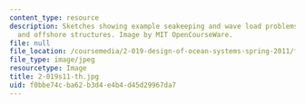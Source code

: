```yaml
---
content_type: resource
description: Sketches showing example seakeeping and wave load problems for ships
  and offshore structures. Image by MIT OpenCourseWare.
file: null
file_location: /coursemedia/2-019-design-of-ocean-systems-spring-2011/f0bbe74cba62b3d4e4b4d45d29967da7_2-019s11-th.jpg
file_type: image/jpeg
resourcetype: Image
title: 2-019s11-th.jpg
uid: f0bbe74c-ba62-b3d4-e4b4-d45d29967da7
---
```

